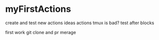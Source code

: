 # myFirstActions
create and test new actions ideas
actions tmux is bad?
test after blocks

first work git clone and pr merage
